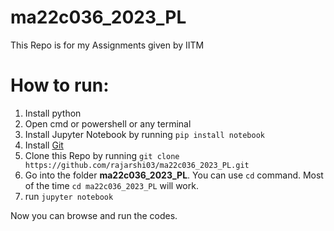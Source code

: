# ma22c036_2023_PL

This Repo is for my Assignments given by IITM

# How to run:
1. Install python
2. Open cmd or powershell or any terminal
3. Install Jupyter Notebook by running `pip install notebook`
4. Install [Git](https://git-scm.com/downloads)
5. Clone this Repo by running `git clone https://github.com/rajarshi03/ma22c036_2023_PL.git`
6. Go into the folder **ma22c036_2023_PL**. You can use `cd` command. Most of the time `cd ma22c036_2023_PL` will work.
7. run `jupyter notebook`

Now you can browse and run the codes.
